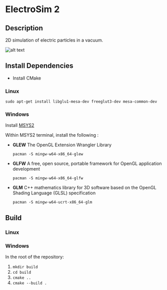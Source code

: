 # ElectroSim 2

## Description

  2D simulation of electric particles in a vacuum.
  
  ![alt text][logo]

  [logo]: <https://github.com/alek145/ElectroSim2/blob/master/res/icon/Demo.PNG> "Logo Title Text 2"
  
## Install Dependencies

- Install CMake

### Linux

  `sudo apt-get install libglu1-mesa-dev freeglut3-dev mesa-common-dev`

### Windows

Install [MSYS2](https://www.msys2.org/)

Within MSYS2 terminal, install the following :

- **GLEW** The OpenGL Extension Wrangler Library

  `pacman -S mingw-w64-x86_64-glew`

- **GLFW** A free, open source, portable framework for OpenGL application development

  `pacman -S mingw-w64-x86_64-glfw`

- **GLM** C++ mathematics library for 3D software based on the OpenGL Shading Language (GLSL) specification

  `pacman -S mingw-w64-ucrt-x86_64-glm`

## Build

### Linux

### Windows

In the root of the repository:

 1. `mkdir build`
 2. `cd build`
 3. `cmake ..`
 4. `cmake --build .`
